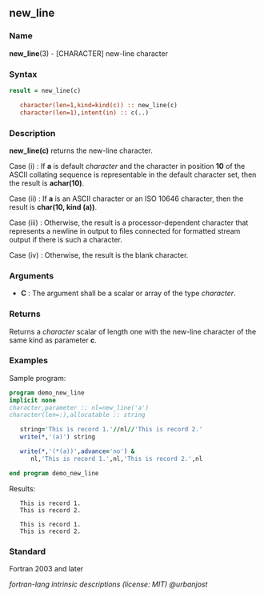 ## new_line

### **Name**

**new_line**(3) - \[CHARACTER\] new-line character

### **Syntax**

```fortran
result = new_line(c)

   character(len=1,kind=kind(c)) :: new_line(c)
   character(len=1),intent(in) :: c(..)
```

### **Description**

**new_line(c)** returns the new-line character.

Case (i)
: If **a** is default _character_ and the character in position **10** of the
ASCII collating sequence is representable in the default character set,
then the result is **achar(10)**.

Case (ii)
: If **a** is an ASCII character or an ISO 10646 character, then the
result is **char(10, kind (a))**.

Case (iii)
: Otherwise, the result is a processor-dependent character that
represents a newline in output to files connected for formatted
stream output if there is such a character.

Case (iv)
: Otherwise, the result is the blank character.

### **Arguments**

- **C**
  : The argument shall be a scalar or array of the type _character_.

### **Returns**

Returns a _character_ scalar of length one with the new-line character of
the same kind as parameter **c**.

### **Examples**

Sample program:

```fortran
program demo_new_line
implicit none
character,parameter :: nl=new_line('a')
character(len=:),allocatable :: string

   string='This is record 1.'//nl//'This is record 2.'
   write(*,'(a)') string

   write(*,'(*(a))',advance='no') &
      nl,'This is record 1.',nl,'This is record 2.',nl

end program demo_new_line
```

Results:

```text
   This is record 1.
   This is record 2.

   This is record 1.
   This is record 2.
```

### **Standard**

Fortran 2003 and later

 _fortran-lang intrinsic descriptions (license: MIT) \@urbanjost_
